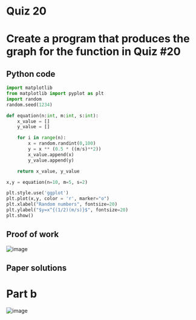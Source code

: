 # Quiz 20 
# Create a program that produces the graph for the function in Quiz #20 

## Python code 
```.py
import matplotlib
from matplotlib import pyplot as plt
import random
random.seed(1234)

def equation(n:int, m:int, s:int):
    x_value = []
    y_value = []

    for i in range(n):
        x = random.randint(0,100)
        y = x ** (0.5 * ((m/s)**2))
        x_value.append(x)
        y_value.append(y)

    return x_value, y_value

x,y = equation(n=10, m=5, s=2)

plt.style.use('ggplot')
plt.plot(x,y, color = 'r', marker="o")
plt.xlabel("Random numbers", fontsize=20)
plt.ylabel("$y=x^{(1/2)(m/s)}$", fontsize=20)
plt.show()
```

## Proof of work 
![image](https://github.com/user-attachments/assets/fb9b688a-f9a2-4e03-adc4-8b9721316573)

## Paper solutions 
# Part b
![image](https://github.com/user-attachments/assets/6d57a3f6-9273-404b-9c36-7cf163b83a4a)
